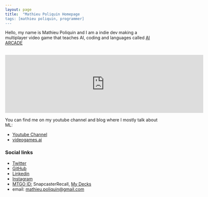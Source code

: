 ```yaml
---
layout: page
title:  "Mathieu Poliquin Homepage
tags: [mathieu poliquin, programmer]
---
```


Hello, my name is Mathieu Poliquin and I am a indie dev making a multiplayer video game that teaches AI, coding and languages
called [AI ARCADE](https://www.codemeon.com)

<br>
<iframe src="https://store.steampowered.com/widget/1059010/" frameborder="0" width="646" height="190"></iframe>
<br>

You can find me on my youtube channel and blog where I mostly talk about ML:
*   [Youtube Channel](https://www.youtube.com/c/mathieupoliquin)
*   [videogames.ai](https://www.videogames.ai)



### Social links
*   [Twitter](https://twitter.com/MatPoliquin)
*   [GitHub](https://github.com/MatPoliquin)
*   [Linkedin](https://www.linkedin.com/public-profile/in/mathieupoliquin)
*   [Instagram](https://www.instagram.com/matpoliquin/)  
*   [MTGO ID:](https://magic.wizards.com/en/mtgo) SnapcasterRecall, [My Decks](https://www.mtggoldfish.com/decks)
*   email: mathieu.poliquin@gmail.com




